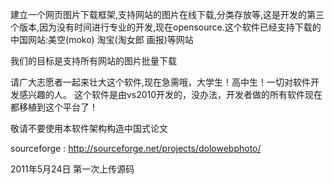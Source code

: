建立一个网页图片下载框架,支持网站的图片在线下载,分类存放等,这是开发的第三个版本,因为没有时间进行专业的开发,现在opensource.这个软件已经支持下载的中国网站:美空(moko) 淘宝(淘女郎 画报)等网站

我们的目标是支持所有网站的图片批量下载

请广大志愿者一起来壮大这个软件,现在急需哦，大学生！高中生！一切对软件开发感兴趣的人。
这个软件是由vs2010开发的，没办法，开发者做的所有软件现在都移植到这个平台了！

敬请不要使用本软件架构构造中国式论文

sourceforge : http://sourceforge.net/projects/dolowebphoto/

2011年5月24日 第一次上传源码